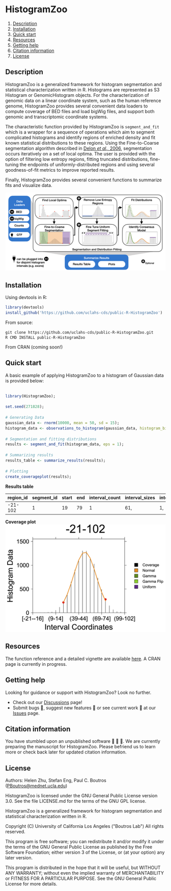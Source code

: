 # HistogramZoo

1. [Description](#description)
2. [Installation](#installation)
3. [Quick start](#quick-start)
4. [Resources](#resources)
5. [Getting help](#getting-help)
6. [Citation information](#citation-information)
7. [License](#license)

## Description
HistogramZoo is a generalized framework for histogram segmentation and statistical characterization written in R. Histograms are represented as S3 Histogram or GenomicHistogram objects. For the characterization of genomic data on a linear coordinate system, such as the human reference genome, HistogramZoo provides several convenient data loaders to compute coverage of BED files and load bigWig files, and support both genomic and transcriptomic coordinate systems.

The characteristic function provided by HistogramZoo is `segment_and_fit` which is a wrapper for a sequence of operations which aim to segment complicated histograms and identify regions of enriched density and fit known statistical distributions to these regions. Using the Fine-to-Coarse segmentation algorithm described in [Delon *et al.,* 2006](https://link.springer.com/chapter/10.1007/11492542_30), segmentation occurs iteratively on a set of local optima. The user is provided with the option of filtering low entropy regions, fitting truncated distributions, fine-tuning the endpoints of uniformly-distributed regions and using several goodness-of-fit metrics to improve reported results.

Finally, HistogramZoo provides several convenient functions to summarize fits and visualize data.

![overview plot](readme_imports/Overview.png)

## Installation

Using devtools in R:
```R
library(devtools)
install_github('https://github.com/uclahs-cds/public-R-HistogramZoo')
```

From source:
```shell script
git clone https://github.com/uclahs-cds/public-R-HistogramZoo.git
R CMD INSTALL public-R-HistogramZoo
```

From CRAN (coming soon!)

## Quick start

A basic example of applying HistogramZoo to a histogram of Gaussian data is provided below:

```R

library(HistogramZoo);

set.seed(271828);

# Generating Data
gaussian_data <- rnorm(10000, mean = 50, sd = 15);
histogram_data <- observations_to_histogram(gaussian_data, histogram_bin_width=5);

# Segmentation and fitting distributions
results <- segment_and_fit(histogram_data, eps = 1);

# Summarizing results
results_table <- summarize_results(results);

# Plotting
create_coverageplot(results);

```

**Results table**

| region_id | segment_id | start | end | interval_count | interval_sizes | interval_starts | histogram_start | histogram_end | value        | metric    | dist | dist_param1 | dist_param2 | dist_param1_name | dist_param2_name |
|-----------|------------|-------|-----|----------------|----------------|-----------------|-----------------|---------------|--------------|-----------|------|-------------|-------------|------------------|------------------|
| -21-102   |          1 |    19 |  79 |              1 | 61,            | 1,              |               9 |            20 | 0.9554924687 | consensus | norm | 33.03241096 | 14.88105209 | mean             | sd               |

**Coverage plot**
![coverage plot](readme_imports/hz_output.png)

## Resources

The function reference and a detailed vignette are available [here](https://uclahs-cds.github.io/public-R-HistogramZoo/). A CRAN page is currently in progress.

## Getting help

Looking for guidance or support with HistogramZoo? Look no further.

* Check out our [Discussions](https://github.com/uclahs-cds/public-R-HistogramZoo/discussions) page!
* Submit bugs :bug:, suggest new features :cherry_blossom: or see current work :mechanical_arm: at our [Issues](https://github.com/uclahs-cds/public-R-HistogramZoo/issues) page.

## Citation information

You have stumbled upon an unpublished software :shushing_face: :shushing_face: :shushing_face:. We are currently preparing the manuscript for HistogramZoo. Please befriend us to learn more or check back later for updated citation information.

## License

Authors: Helen Zhu, Stefan Eng, Paul C. Boutros (PBoutros@mednet.ucla.edu)

HistogramZoo is licensed under the GNU General Public License version 3.0. See the file LICENSE.md for the terms of the GNU GPL license.

HistogramZoo is a generalized framework for histogram segmentation and statistical characterization written in R.

Copyright (C) University of California Los Angeles ("Boutros Lab") All rights reserved.

This program is free software; you can redistribute it and/or modify it under the terms of the GNU General Public License as published by the Free Software Foundation; either version 3 of the License, or (at your option) any later version.

This program is distributed in the hope that it will be useful, but WITHOUT ANY WARRANTY; without even the implied warranty of MERCHANTABILITY or FITNESS FOR A PARTICULAR PURPOSE. See the GNU General Public License for more details.
